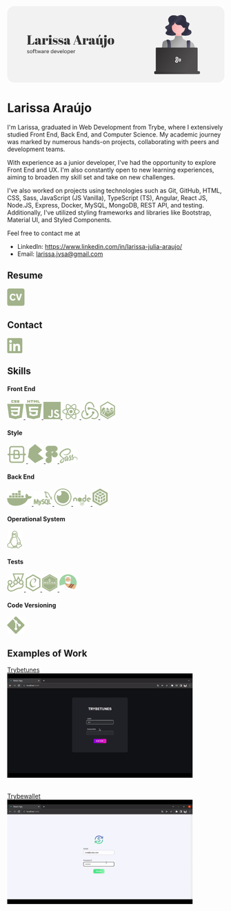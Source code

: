 <p align="center">
  <img src="images/banner-github.png" />
</p>

# Larissa Araújo

I'm Larissa, graduated in Web Development from Trybe, where I extensively studied Front End, Back End, and Computer Science. My academic journey was marked by numerous hands-on projects, collaborating with peers and development teams.

With experience as a junior developer, I've had the opportunity to explore Front End and UX. I'm also constantly open to new learning experiences, aiming to broaden my skill set and take on new challenges.

I've also worked on projects using technologies such as Git, GitHub, HTML, CSS, Sass, JavaScript (JS Vanilla), TypeScript (TS), Angular, React JS, Node.JS, Express, Docker, MySQL, MongoDB, REST API, and testing. Additionally, I've utilized styling frameworks and libraries like Bootstrap, Material UI, and Styled Components.

Feel free to contact me at
- LinkedIn: https://www.linkedin.com/in/larissa-julia-araujo/
- Email: larissa.jvsa@gmail.com

## Resume
<p align="left">
  <a href="docs/LarissaAraujoSoftwareDevelopment.pdf" download>
    <img src="images/CV.png" alt="Larissa Araújo Resume">
  </a>
</p>

## Contact
<p align="left">
<a href="https://linkedin.com/in/larissa-julia-araujo" target="blank"><img align="center" src="images/Linkedin.png" alt="larissa-julia-araújo"/></a>
</p>

## Skills


#### Front End
<p align="left">
  <a href="https://www.w3schools.com/css/" target="_blank" rel="noreferrer">
    <img src="images/CSS.png" alt="css3">
  </a>
    <a href="https://www.w3.org/html/" target="_blank" rel="noreferrer">
    <img src="images/HTML.png" alt="html5">
  </a>  
    <a href="https://developer.mozilla.org/en-US/docs/Web/JavaScript" target="_blank" rel="noreferrer">
    <img src="images/JS.png" alt="javascript">
  </a>  
    <a href="https://reactjs.org/" target="_blank" rel="noreferrer">
    <img src="images/ReactJs.png" alt="react">
  </a>  
  <a href="https://redux.js.org" target="_blank" rel="noreferrer">
    <img src="images/Redux.png" alt="redux">
  </a> 
    <a href="https://www.chartjs.org" target="_blank" rel="noreferrer">
    <img src="images/ChartJs.png" alt="chartjs">
  </a>  
</p>

#### Style
<p align="left">
    <a href="https://getbootstrap.com" target="_blank" rel="noreferrer">
    <img src="images/Bootstrap.png" alt="bootstrap">
  </a>  
  <a href="https://bulma.io/" target="_blank" rel="noreferrer">
    <img src="images/Bulma.png" alt="bulma">
  </a>  
    <a href="https://www.figma.com/" target="_blank" rel="noreferrer">
    <img src="images/Figma.png" alt="figma">
  </a>  
    <a href="https://sass-lang.com" target="_blank" rel="noreferrer">
    <img src="images/Sass.png" alt="sass">
  </a>
</p>

#### Back End
<p align="left">
    <a href="https://www.docker.com/" target="_blank" rel="noreferrer">
    <img src="images/Docker.png" alt="docker">
  </a>  
    <a href="https://www.mysql.com/" target="_blank" rel="noreferrer">
    <img src="images/MySql.png" alt="mysql">
  </a>  
    <a href="https://insomnia.rest/" target="_blank" rel="noreferrer">
    <img src="images/Insomnia.png" alt="insomnia">
  </a>
    <a href="https://nodejs.org/" target="_blank" rel="noreferrer">
    <img src="images/Node.png" alt="node">
  </a>
      <a href="https://sequelize.org/" target="_blank" rel="noreferrer">
    <img src="images/sequelize.png" alt="sequelize">
  </a>
</p>

#### Operational System
<p align="left">
    <a href="https://www.linux.org/" target="_blank" rel="noreferrer">
    <img src="images/Linux.png" alt="linux">
  </a>  
</p>

#### Tests
<p align="left">
    <a href="https://jestjs.io" target="_blank" rel="noreferrer">
    <img src="images/Jest.png" alt="jest">
  </a>  
  <a href="https://www.chaijs.com/" target="_blank" rel="noreferrer">
    <img src="images/Chai.png" alt="chai">
  </a>
  <a href="https://mochajs.org/" target="_blank" rel="noreferrer">
    <img src="images/Mocha.png" alt="mocha">
  </a>
  <a href="https://sinonjs.org/" target="_blank" rel="noreferrer">
    <img src="images/Sinon.png" alt="sinon">
  </a>
</p>

#### Code Versioning
<p align="left">
    <a href="https://git-scm.com/" target="_blank" rel="noreferrer">
    <img src="images/Git.png" alt="git">
  </a>  
</p>


## Examples of Work

  <a href="https://github.com/larissajuliavsa/trybetunes" target="_blank" rel="noreferrer">Trybetunes</a>
  <br>
  <img src="images/trybetunes-preview.gif" alt="Trybetunes Project" width="430">

 <br>
  <a href="https://github.com/larissajuliavsa/trybewallet" target="_blank" rel="noreferrer">Trybewallet</a>
  <img src="images/trybewallet-preview.gif" alt="Trybewallet Project" width="430">

